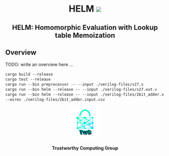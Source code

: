 <h1 align="center">HELM <a href="https://github.com/jimouris/helm/blob/main/LICENSE"><img src="https://img.shields.io/badge/license-MIT-blue.svg"></a> </h1>

<h2 align="center">HELM: Homomorphic Evaluation with Lookup table Memoization</h2>


## Overview
TODO: write an overview here ...

```shell
cargo build --release
cargo test --release
cargo run --bin preprocessor -- --input ./verilog-files/s27.v
cargo run --bin helm --release -- --input ./verilog-files/s27.out.v
cargo run --bin helm --release -- --input ./verilog-files/2bit_adder.v --wires ./verilog-files/2bit_adder.input.csv
```

<p align="center">
    <img src="./logos/twc.png" height="20%" width="20%">
</p>
<h4 align="center">Trustworthy Computing Group</h4>
